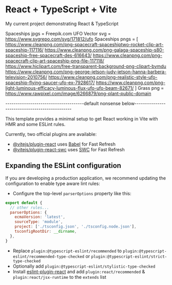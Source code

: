 # React + TypeScript + Vite

My current project demonstrating React & TypeScript

Spaceships jpgs = Freepik.com
UFO Vector  svg = https://www.svgrepo.com/svg/171812/ufo
Spaceships pngs = [
  https://www.cleanpng.com/png-spacecraft-spaceshiptwo-rocket-clip-art-spaceship-117116/
  https://www.cleanpng.com/png-galaga-spaceship-s80-spaceship-free-spacecraft-des-616643/
  https://www.cleanpng.com/png-spacecraft-clip-art-spaceship-png-file-117118/
  https://www.hiclipart.com/free-transparent-background-png-clipart-bvmdu
  https://www.cleanpng.com/png-george-jetson-judy-jetson-hanna-barbera-television-2010756/
  https://www.cleanpng.com/png-realistic-style-ufo-spaceship-flying-saucer-ufo-ex-7928617/
  https://www.cleanpng.com/png-light-luminous-efficacy-luminous-flux-ufo-ufo-beam-82671/
  ]
Grass png = https://www.rawpixel.com/image/6266879/png-plant-public-domain


--------------------------------------default nonsense below-----------------------------------------------

This template provides a minimal setup to get React working in Vite with HMR and some ESLint rules.

Currently, two official plugins are available:

- [@vitejs/plugin-react](https://github.com/vitejs/vite-plugin-react/blob/main/packages/plugin-react/README.md) uses [Babel](https://babeljs.io/) for Fast Refresh
- [@vitejs/plugin-react-swc](https://github.com/vitejs/vite-plugin-react-swc) uses [SWC](https://swc.rs/) for Fast Refresh

## Expanding the ESLint configuration

If you are developing a production application, we recommend updating the configuration to enable type aware lint rules:

- Configure the top-level `parserOptions` property like this:

```js
export default {
  // other rules...
  parserOptions: {
    ecmaVersion: 'latest',
    sourceType: 'module',
    project: ['./tsconfig.json', './tsconfig.node.json'],
    tsconfigRootDir: __dirname,
  },
}
```

- Replace `plugin:@typescript-eslint/recommended` to `plugin:@typescript-eslint/recommended-type-checked` or `plugin:@typescript-eslint/strict-type-checked`
- Optionally add `plugin:@typescript-eslint/stylistic-type-checked`
- Install [eslint-plugin-react](https://github.com/jsx-eslint/eslint-plugin-react) and add `plugin:react/recommended` & `plugin:react/jsx-runtime` to the `extends` list
